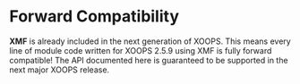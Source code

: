 # Forward Compatibility

**XMF** is already included in the next generation of XOOPS. This means every line of module code written for XOOPS 2.5.9 using XMF is fully forward compatible! The API documented here is guaranteed to be supported in the next major XOOPS release.

